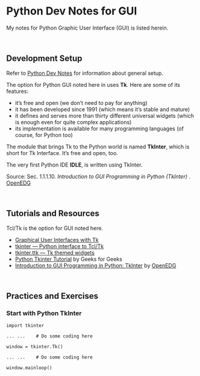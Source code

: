 # Python Dev Notes for GUI

My notes for Python Graphic User Interface (GUI) is listed herein.

<br/>

## Development Setup

Refer to [Python Dev Notes](../pythonREADME.md#develoment_setup) for information about general setup.

The option for Python GUI noted here in uses **Tk**. Here are some of its features:

- it’s free and open (we don’t need to pay for anything)
- it has been developed since 1991 (which means it’s stable and mature)
- it defines and serves more than thirty different universal widgets (which is enough even for quite complex applications)
- its implementation is available for many programming languages (of course, for Python too)

The module that brings Tk to the Python world is named **TkInter**, which is short for Tk Interface. It’s free and open, too.

The very first Python IDE **IDLE**, is written using TkInter.

Source: Sec. 1.1.1.10. _Introduction to GUI Programming in Python (TkInter)_ . [OpenEDG](https://edube.org/study/pcpp1-3)

<br/>

## Tutorials and Resources

Tcl/Tk is the option for GUI noted here.

- [Graphical User Interfaces with Tk](https://docs.python.org/3/library/tk.html)
- [tkinter — Python interface to Tcl/Tk](https://docs.python.org/3/library/tkinter.html)
- [tkinter.ttk — Tk themed widgets](https://docs.python.org/3/library/tkinter.ttk.html)
- [Python Tkinter Tutorial](https://www.geeksforgeeks.org/python-tkinter-tutorial/) by Geeks for Geeks
- [Introduction to GUI Programming in Python: TkInter](https://edube.org/study/pcpp1-3) by [OpenEDG](https://openedg.org/)

<br/>

## Practices and Exercises

### Start with Python TkInter

```
import tkinter

... ...    # Do some coding here

window = tkinter.Tk()

... ...    # Do some coding here

window.mainloop()
```
